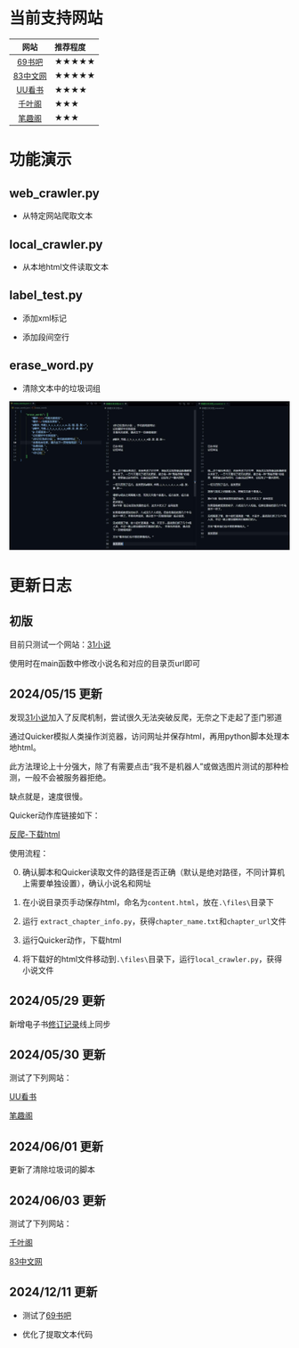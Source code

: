 # 当前支持网站

| 网站 | 推荐程度 |
| :----: | :-------- |
| [69书吧](https://www.69hsw.com/) | &#9733;&#9733;&#9733;&#9733;&#9733; |
| [83中文网](https://www.83zws.com/) | &#9733;&#9733;&#9733;&#9733;&#9733; |
| [UU看书](https://www.uuks5.com/) | &#9733;&#9733;&#9733;&#9733; |
| [千叶阁](https://www.qianyege.com/) | &#9733;&#9733;&#9733; |
| [笔趣阁](https://www.bqgui.cc/) | &#9733;&#9733;&#9733; |

# 功能演示

## web_crawler.py

- 从特定网站爬取文本

## local_crawler.py

- 从本地html文件读取文本

## label_test.py

- 添加xml标记

- 添加段间空行

## erase_word.py

- 清除文本中的垃圾词组

![erase_word_demo.jpg](./figures/erase_word_demo.jpg "Demonstration for erase_word.py")


# 更新日志

## 初版

目前只测试一个网站：[31小说](https://www.31xs.com/)

使用时在main函数中修改小说名和对应的目录页url即可

## 2024/05/15 更新

发现[31小说](https://www.31xs.com/)加入了反爬机制，尝试很久无法突破反爬，无奈之下走起了歪门邪道

通过Quicker模拟人类操作浏览器，访问网址并保存html，再用python脚本处理本地html。

此方法理论上十分强大，除了有需要点击“我不是机器人”或做选图片测试的那种检测，一般不会被服务器拒绝。

缺点就是，速度很慢。

Quicker动作库链接如下：

[反爬-下载html](https://getquicker.net/Sharedaction?code=aaf6e0b2-35dc-4040-c2d6-08dc74bc40ca&fromMyShare=True)

使用流程：

0. 确认脚本和Quicker读取文件的路径是否正确（默认是绝对路径，不同计算机上需要单独设置），确认小说名和网址

1. 在小说目录页手动保存html，命名为`content.html`，放在`.\files\`目录下

2. 运行 `extract_chapter_info.py`，获得`chapter_name.txt`和`chapter_url`文件

3. 运行Quicker动作，下载html

4. 将下载好的html文件移动到`.\files\`目录下，运行`local_crawler.py`，获得小说文件

## 2024/05/29 更新

新增电子书[修订记录](ebook/README.md)线上同步

## 2024/05/30 更新

测试了下列网站：

[UU看书](https://www.uuks5.com/)

[笔趣阁](https://www.bqgui.cc/)

## 2024/06/01 更新

更新了清除垃圾词的脚本

## 2024/06/03 更新

测试了下列网站：

[千叶阁](https://www.qianyege.com/)

[83中文网](https://www.83zws.com/)

## 2024/12/11 更新

- 测试了[69书吧](https://www.69hsw.com/)

- 优化了提取文本代码